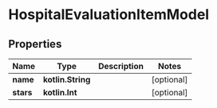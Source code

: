 
# HospitalEvaluationItemModel

## Properties
Name | Type | Description | Notes
------------ | ------------- | ------------- | -------------
**name** | **kotlin.String** |  |  [optional]
**stars** | **kotlin.Int** |  |  [optional]



